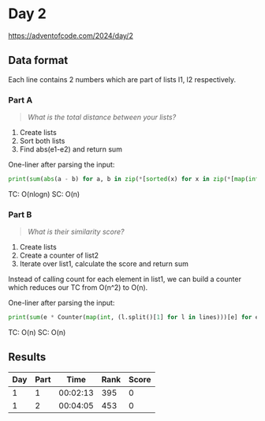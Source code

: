 # Day 2

https://adventofcode.com/2024/day/2

## Data format

Each line contains 2 numbers which are part of lists l1, l2 respectively.

### Part A

> _What is the total distance between your lists?_

1. Create lists
2. Sort both lists
3. Find abs(e1-e2) and return sum

One-liner after parsing the input:

```python
print(sum(abs(a - b) for a, b in zip(*[sorted(x) for x in zip(*[map(int, line.split()) for line in lines])])))
```

TC: O(nlogn)
SC: O(n)

### Part B

> _What is their similarity score?_

1. Create lists
2. Create a counter of list2
3. Iterate over list1, calculate the score and return sum

Instead of calling count for each element in list1, we can build a counter which reduces our TC from O(n^2) to O(n).

One-liner after parsing the input:

```python
print(sum(e * Counter(map(int, (l.split()[1] for l in lines)))[e] for e in map(int, (l.split()[0] for l in lines))))
```

TC: O(n)
SC: O(n)

## Results

| Day | Part | Time     | Rank | Score |
| --- | ---- | -------- | ---- | ----- |
| 1   | 1    | 00:02:13 | 395  | 0     |
| 1   | 2    | 00:04:05 | 453  | 0     |
